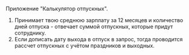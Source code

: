 Приложение "Калькулятор отпускных".
1) Принимает твою среднюю зарплату за 12 месяцев и количество дней отпуска - отвечает суммой отпускных, которые придут сотруднику.
2) Если дописать дату выхода в отпуск в запрос, тогда проводится рассчет отпускных с учётом праздников и выходных.

